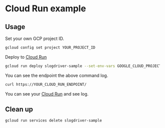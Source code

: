 # Cloud Run example

## Usage

Set your own GCP project ID.

```bash
gcloud config set project YOUR_PROJECT_ID
```

Deploy to [Cloud Run](https://console.cloud.google.com/run)

```bash
gcloud run deploy slogdriver-sample --set-env-vars GOOGLE_CLOUD_PROJECT=YOUR_PROJECT_ID
```

You can see the endpoint the above command log.

```bash
curl https://YOUR_CLOUD_RUN_ENDPOINT/
```

You can see your [Cloud Run](https://console.cloud.google.com/run) and see log.

## Clean up

```bash
gcloud run services delete slogdriver-sample
```
